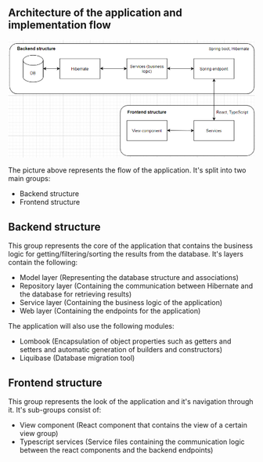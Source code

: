 ## Architecture of the application and implementation flow

![alt text](https://github.com/FilipTrajkovski/NewYorkBusStations-DIANS/blob/main/homework2/architecture/application_flow.png?raw=true)

The picture above represents the flow of the application. It's split into two main groups:
- Backend structure
- Frontend structure

## Backend structure
This group represents the core of the application that contains the business logic for getting/filtering/sorting the 
results from the database. It's layers contain the following:
- Model layer (Representing the database structure and associations)
- Repository layer (Containing the communication between Hibernate and the database for retrieving results)
- Service layer (Containing the business logic of the application)
- Web layer (Containing the endpoints for the application)

The application will also use the following modules:
- Lombook (Encapsulation of object properties such as getters and setters and automatic generation of builders and constructors)
- Liquibase (Database migration tool)

## Frontend structure
This group represents the look of the application and it's navigation through it. It's sub-groups consist of:
- View component (React component that contains the view of a certain view group)
- Typescript services (Service files containing the communication logic between the react components and the backend endpoints)
